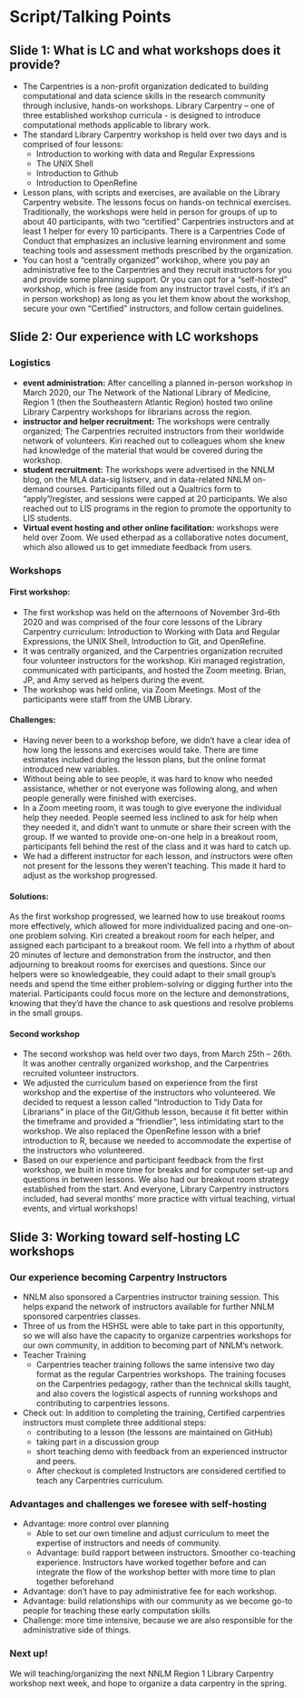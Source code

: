# Script/Talking Points
## Slide 1: What is LC and what workshops does it provide?
- The Carpentries is a non-profit organization dedicated to building computational and data science skills in the research community through inclusive, hands-on workshops. Library Carpentry – one of three established workshop curricula - is designed to introduce computational methods applicable to library work.
- The standard Library Carpentry workshop is held over two days and is comprised of four lessons: 
  - Introduction to working with data and Regular Expressions
   - The UNIX Shell
   - Introduction to Github
   - Introduction to OpenRefine
- Lesson plans, with scripts and exercises, are available on the Library Carpentry website. The lessons focus on hands-on technical exercises. Traditionally, the workshops were held in person for groups of up to about 40 participants, with two “certified” Carpentries instructors and at least 1 helper for every 10 participants. There is a Carpentries Code of Conduct that emphasizes an inclusive learning environment and some teaching tools and assessment methods prescribed by the organization. 
- You can host a “centrally organized” workshop, where you pay an administrative fee to the Carpentries and they recruit instructors for you and provide some planning support. Or you can opt for a “self-hosted” workshop, which is free (aside from any instructor travel costs, if it’s an in person workshop) as long as you let them know about the workshop, secure your own “Certified” instructors,  and follow certain guidelines. 
## Slide 2: Our experience with LC workshops

### Logistics
- **event administration:** After cancelling a planned in-person workshop in March 2020, our The Network of the National Library of Medicine, Region 1 (then the Southeastern Atlantic Region) hosted two online Library Carpentry workshops for librarians across the region.  
- **instructor and helper recruitment:** The workshops were centrally organized; The Carpentries recruited instructors from their worldwide network of volunteers. Kiri reached out to colleagues whom she knew had knowledge of the material that would be covered during the workshop. 
- **student recruitment:** The workshops were advertised in the NNLM blog, on the MLA data-sig listserv, and in data-related NNLM on-demand courses. Participants filled out a Qualtrics form to “apply”/register, and sessions were capped at 20 participants. We also reached out to LIS programs in the region to promote the opportunity to LIS students. 
- **Virtual event hosting and other online facilitation:** workshops were held over Zoom. We used etherpad as a collaborative notes document, which also allowed us to get immediate feedback from users. 
### Workshops
#### First workshop:
  - The first workshop was held on the afternoons of November 3rd-6th 2020 and was comprised of the four core lessons of the Library Carpentry curriculum: Introduction to Working with Data and Regular Expressions, the UNIX Shell, Introduction to Git, and OpenRefine.
 - It was centrally organized, and the Carpentries organization recruited four volunteer instructors for the workshop. Kiri managed registration, communicated with participants, and hosted the Zoom meeting. Brian, JP, and Amy served as helpers during the event. 
 - The workshop was held online, via Zoom Meetings. Most of the participants were staff from the UMB Library. 
#### Challenges: 
 - Having never been to a workshop before, we didn’t have a clear idea of how long the lessons and exercises would take. There are time estimates included during the lesson plans, but the online format introduced new variables.  
- Without being able to see people, it was hard to know who needed assistance, whether or not everyone was following along, and when people generally were finished with exercises.  
- In a Zoom meeting room, it was tough to give everyone the individual help they needed. People seemed less inclined to ask for help when they needed it, and didn’t want to unmute or share their screen with the group. If we wanted to provide one-on-one help in a breakout room, participants fell behind the rest of the class and it was hard to catch up. 
- We had a different instructor for each lesson, and instructors were often not present for the lessons they weren’t teaching. This made it hard to adjust as the workshop progressed.
#### Solutions: 
As the first workshop progressed, we learned how to use breakout rooms more effectively, which allowed for more individualized pacing and one-on-one problem solving. Kiri created a breakout room for each helper, and assigned each participant to a breakout room. We fell into a rhythm of about 20 minutes of lecture and demonstration from the instructor, and then adjourning to breakout rooms for exercises and questions. Since our helpers were so knowledgeable, they could adapt to their small group’s needs and spend the time either problem-solving or digging further into the material. Participants could focus more on the lecture and demonstrations, knowing that they’d have the chance to ask questions and resolve problems in the small groups. 
#### Second workshop
- The second workshop was held over two days, from March 25th – 26th. It was another centrally organized workshop, and the Carpentries recruited volunteer instructors.  
- We adjusted the curriculum based on experience from the first workshop and the expertise of the instructors who volunteered. We decided to request a lesson called “Introduction to Tidy Data for Librarians” in place of the Git/Github lesson, because it fit better within the timeframe and provided a “friendlier”, less intimidating start to the workshop. We also replaced the OpenRefine lesson with a brief introduction to R, because we needed to accommodate the expertise of the instructors who volunteered.
- Based on our experience and participant feedback from the first workshop, we built in more time for breaks and for computer set-up and questions in between lessons. We also had our breakout room strategy established from the start. And everyone, Library Carpentry instructors included, had several months’ more practice with virtual teaching, virtual events, and virtual workshops! 
## Slide 3: Working toward self-hosting LC workshops
### Our experience becoming Carpentry Instructors
  - NNLM also sponsored a Carpentries instructor training session. This helps expand the network of instructors available for further NNLM sponsored carpentries classes.  
  - Three of us from the HSHSL were able to take part in this opportunity, so we will also have the capacity to organize carpentries workshops for our own community, in addition to becoming part of NNLM’s network.
- Teacher Training
  - Carpentries teacher training follows the same intensive two day format as the regular Carpentries workshops. The training focuses on the Carpentries pedagogy, rather than the technical skills taught, and also covers the logistical aspects of running workshops and contributing to carpentries lessons. 
- Check out: In addition to completing the training, Certified carpentries instructors must complete three additional steps: 
  - contributing to a lesson (the lessons are maintained on GitHub)
  - taking part in a discussion group
  - short teaching demo with feedback from an experienced instructor and peers.
  - After checkout is completed Instructors are considered certified to teach any Carpentries curriculum.
### Advantages and challenges we foresee with self-hosting
- Advantage: more control over planning
  - Able to set our own timeline and adjust curriculum to meet the expertise of instructors and needs of community.
  - Advantage: build rapport between instructors. Smoother co-teaching experience. Instructors have worked together before and can integrate the flow of the workshop better with more time to plan together beforehand
- Advantage: don’t have to pay administrative fee for each workshop. 
- Advantage: build relationships with our community as we become go-to people for teaching these early computation skills
- Challenge: more time intensive, because we are also responsible for the administrative side of things.
### Next up! 
We will teaching/organizing the next NNLM Region 1 Library Carpentry workshop next week, and hope to organize a data carpentry in the spring.
